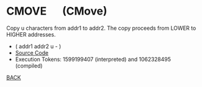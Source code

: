 # CMOVE &emsp; (CMove)
Copy u characters from addr1 to addr2. The copy proceeds from LOWER to HIGHER addresses.
* ( addr1 addr2 u - )
* [Source Code](../words/string/CMove.cs)
* Execution Tokens: 1599199407 (interpreted) and 1062328495 (compiled)


[BACK](builtins.md#CMove)
